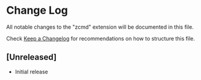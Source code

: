 # Change Log

All notable changes to the "zcmd" extension will be documented in this file.

Check [Keep a Changelog](http://keepachangelog.com/) for recommendations on how to structure this file.

## [Unreleased]

- Initial release